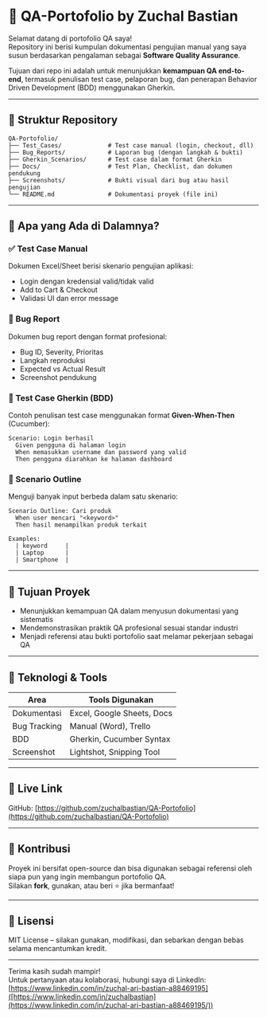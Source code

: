 
# 🧪 QA-Portofolio by Zuchal Bastian

Selamat datang di portofolio QA saya!  
Repository ini berisi kumpulan dokumentasi pengujian manual yang saya susun berdasarkan pengalaman sebagai **Software Quality Assurance**.

Tujuan dari repo ini adalah untuk menunjukkan **kemampuan QA end-to-end**, termasuk penulisan test case, pelaporan bug, dan penerapan Behavior Driven Development (BDD) menggunakan Gherkin.

---

## 📁 Struktur Repository

```
QA-Portofolio/
├── Test_Cases/             # Test case manual (login, checkout, dll)
├── Bug_Reports/            # Laporan bug (dengan langkah & bukti)
├── Gherkin_Scenarios/      # Test case dalam format Gherkin
├── Docs/                   # Test Plan, Checklist, dan dokumen pendukung
├── Screenshots/            # Bukti visual dari bug atau hasil pengujian
└── README.md               # Dokumentasi proyek (file ini)
```

---

## 🧰 Apa yang Ada di Dalamnya?

### ✅ Test Case Manual
Dokumen Excel/Sheet berisi skenario pengujian aplikasi:
- Login dengan kredensial valid/tidak valid
- Add to Cart & Checkout
- Validasi UI dan error message

### 🐞 Bug Report
Dokumen bug report dengan format profesional:
- Bug ID, Severity, Prioritas
- Langkah reproduksi
- Expected vs Actual Result
- Screenshot pendukung

### 🧠 Test Case Gherkin (BDD)
Contoh penulisan test case menggunakan format **Given-When-Then** (Cucumber):
```gherkin
Scenario: Login berhasil
  Given pengguna di halaman login
  When memasukkan username dan password yang valid
  Then pengguna diarahkan ke halaman dashboard
```

### 🔁 Scenario Outline
Menguji banyak input berbeda dalam satu skenario:
```gherkin
Scenario Outline: Cari produk
  When user mencari "<keyword>"
  Then hasil menampilkan produk terkait

Examples:
  | keyword     |
  | Laptop      |
  | Smartphone  |
```

---

## 🎯 Tujuan Proyek

- Menunjukkan kemampuan QA dalam menyusun dokumentasi yang sistematis
- Mendemonstrasikan praktik QA profesional sesuai standar industri
- Menjadi referensi atau bukti portofolio saat melamar pekerjaan sebagai QA

---

## 🚀 Teknologi & Tools

| Area              | Tools Digunakan            |
|-------------------|----------------------------|
| Dokumentasi       | Excel, Google Sheets, Docs |
| Bug Tracking      | Manual (Word), Trello       |
| BDD               | Gherkin, Cucumber Syntax    |
| Screenshot        | Lightshot, Snipping Tool    |

---

## 🔗 Live Link
GitHub: [https://github.com/zuchalbastian/QA-Portofolio](https://github.com/zuchalbastian/QA-Portofolio)

---

## 🙌 Kontribusi

Proyek ini bersifat open-source dan bisa digunakan sebagai referensi oleh siapa pun yang ingin membangun portofolio QA.  
Silakan **fork**, gunakan, atau beri ⭐️ jika bermanfaat!

---

## 📄 Lisensi

MIT License – silakan gunakan, modifikasi, dan sebarkan dengan bebas selama mencantumkan kredit.

---

Terima kasih sudah mampir!  
Untuk pertanyaan atau kolaborasi, hubungi saya di LinkedIn: [https://www.linkedin.com/in/zuchal-ari-bastian-a88469195]([https://www.linkedin.com/in/zuchalbastian](https://www.linkedin.com/in/zuchal-ari-bastian-a88469195/))
